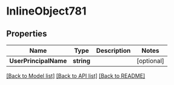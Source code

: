 # InlineObject781

## Properties

Name | Type | Description | Notes
------------ | ------------- | ------------- | -------------
**UserPrincipalName** | **string** |  | [optional] 

[[Back to Model list]](../README.md#documentation-for-models) [[Back to API list]](../README.md#documentation-for-api-endpoints) [[Back to README]](../README.md)


